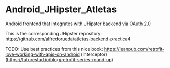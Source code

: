 # Android_JHipster_Atletas
Android frontend that integrates with JHipster backend via OAuth 2.0

This is the corresponding JHipster repository: https://github.com/alfredorueda/atletas-backend-practica4


TODO: 
 Use best practices from this nice book: https://leanpub.com/retrofit-love-working-with-apis-on-android (interceptor)
   (https://futurestud.io/blog/retrofit-series-round-up)

